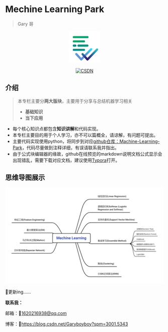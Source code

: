 # Mechine Learning Park

> Gary 哥



<p align="center"><img src="https://raw.githubusercontent.com/Gary-code/Machine-Learning-Park/files/blogImgs/workaholic v1 圆角.png" width="100" height="100" /></p>
<p align="center">
	  <a href="https://blog.csdn.net/garyboyboy/category_11485999.html" target="_blank"><img src="https://img.shields.io/badge/csdn-CSDN-red.svg" alt="CSDN"></a>
</p>



## 介绍

> 本专栏主要分**两大版块**，主要用于分享与总结机器学习相关
>
> * **基础知识**
> * **当下应用**

* 每个核心知识点都包含**知识讲解**和代码实现。
* 本专栏主要目的用于个人学习，亦不可以篇概全，请谅解，有问题可提出。
* 主要代码实现使用python，将同步到对应[github仓库：Machine-Learning-Park](https://github.com/Gary-code/MachineLearning)，代码尽量做到注释详细，有误请联系我并指出。
* 由于公式块编辑器的缘故，github在线预览的markdown说明文档公式显示会出现错乱，需要下载对应文档，建议使用[Typora](https://www.typora.io/)打开。

## 思维导图展示

![](./RoadMap.png)

:rocket:更新ing......



**联系我：**

邮箱：:email:1620216938@qq.com

博客：:memo:https://blog.csdn.net/Garyboyboy?spm=3001.5343

